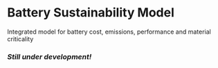 # Battery Sustainability Model
Integrated model for battery cost, emissions, performance and material criticality

  ### *Still under development!*
